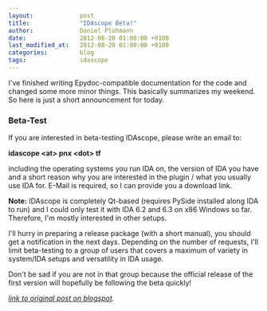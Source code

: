 ```yaml
---
layout:             post
title:              "IDAscope Beta!"
author:             Daniel Plohmann
date:               2012-08-20 01:00:00 +0100
last_modified_at:   2012-08-20 01:00:00 +0100
categories:         blog
tags:               idascope
---
```


I've finished writing Epydoc-compatible documentation for the code and changed some more minor things. This basically summarizes my weekend. So here is just a short announcement for today. 
 
### Beta-Test
 
If you are interested in beta-testing IDAscope, please write an email to: 
 
**idascope &lt;at&gt; pnx &lt;dot&gt; tf**

including the operating systems you run IDA on, the version of IDA you have and a short reason why you are interested in the plugin / what you usually use IDA for. 
E-Mail is required, so I can provide you a download link. 
 
**Note:** IDAscope is completely Qt-based (requires PySide installed along IDA to run) and I could only test it with IDA 6.2 and 6.3 on x86 Windows so far. 
Therefore, I'm mostly interested in other setups. 
 
I'll hurry in preparing a release package (with a short manual), you should get a notification in the next days. 
Depending on the number of requests, I'll limit beta-testing to a group of users that covers a maximum of variety in system/IDA setups and versatility in IDA usage. 
 
Don't be sad if you are not in that group because the official release of the first version will hopefully be following the beta quickly!

*[link to original post on blogspot][blogspot post].*

[blogspot post]: https://pnx-tf.blogspot.com/2012/08/idascope-beta.html